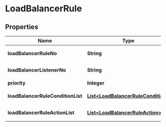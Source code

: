 
# LoadBalancerRule

## Properties
Name | Type | Description | Notes
------------ | ------------- | ------------- | -------------
**loadBalancerRuleNo** | **String** | 로드밸런서룰번호 |  [optional]
**loadBalancerListenerNo** | **String** | 로드밸런서리스너번호 |  [optional]
**priority** | **Integer** | 우선순위 |  [optional]
**loadBalancerRuleConditionList** | [**List&lt;LoadBalancerRuleCondition&gt;**](LoadBalancerRuleCondition.md) | 로드밸런서룰조건리스트 |  [optional]
**loadBalancerRuleActionList** | [**List&lt;LoadBalancerRuleAction&gt;**](LoadBalancerRuleAction.md) | 로드밸런서룰액션리스트 |  [optional]



